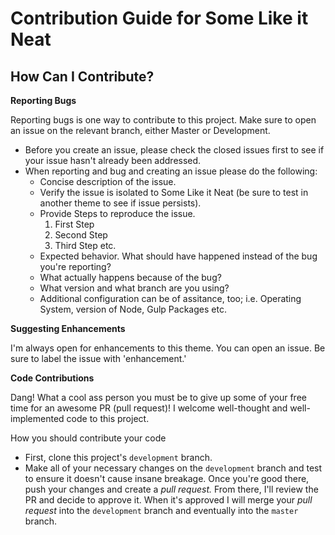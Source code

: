 
# Contribution Guide for Some Like it Neat

How Can I Contribute?
---------------

**Reporting Bugs**

Reporting bugs is one way to contribute to this project. Make sure to open an issue on the relevant branch, either
Master or Development.

* Before you create an issue, please check the closed issues first to see if your issue hasn't already been addressed.
* When reporting and bug and creating an issue please do the following:
    * Concise description of the issue.
    * Verify the issue is isolated to Some Like it Neat (be sure to test in another theme to see if issue persists).
    * Provide Steps to reproduce the issue.
        1. First Step
        2. Second Step
        3. Third Step etc.
    * Expected behavior. What should have happened instead of the bug you're reporting?
    * What actually happens because of the bug?
    * What version and what branch are you using?
    * Additional configuration can be of assitance, too; i.e. Operating System, version of Node, Gulp Packages etc.
    
**Suggesting Enhancements** 

I'm always open for enhancements to this theme. You can open an issue. Be sure to label the issue with 'enhancement.'

**Code Contributions**

Dang! What a cool ass person you must be to give up some of your free time for an awesome PR (pull request)! I welcome
well-thought and well-implemented code to this project.

How you should contribute your code
* First, clone this project's `development` branch.
* Make all of your necessary changes on the `development` branch and test to ensure it doesn't cause insane breakage. 
Once you're good there, push your changes and create a *pull request.* From there, I'll review the PR and decide to approve it.
When it's approved I will merge your *pull request* into the `development` branch and eventually into the `master` branch.